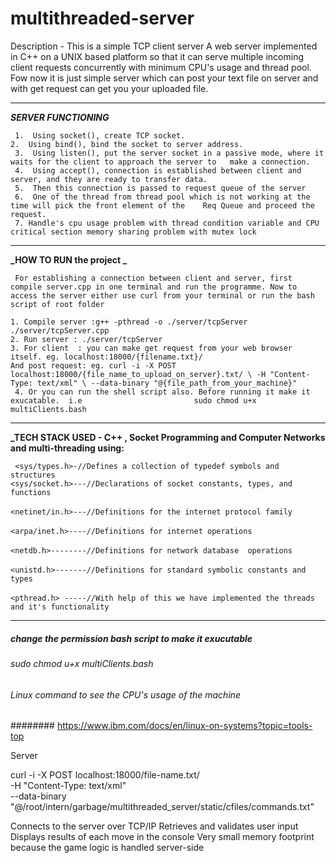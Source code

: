 # multithreaded-server

Description - This is a simple TCP client server A web server implemented in C++ on a UNIX based platform so that it can serve multiple incoming client requests concurrently with minimum CPU's usage and thread pool. Fow now it is just simple server which can post your text file on server and with get request can get you your uploaded file.

---

   **_SERVER FUNCTIONING_**
   
   ``` 1.  Using socket(), create TCP socket.```<br/>
   ```2.  Using bind(), bind the socket to server address.```<br/>
    ``` 3.  Using listen(), put the server socket in a passive mode, where it waits for the client to approach the server to   make a connection.```<br/>
    ``` 4.  Using accept(), connection is established between client and server, and they are ready to transfer data.```<br/>
    ``` 5.  Then this connection is passed to request queue of the server```<br/>
    ``` 6.  One of the thread from thread pool which is not working at the time will pick the front element of the    Req Queue and proceed the request.```<br/>
    ``` 7. Handle's cpu usage problem with thread condition variable and CPU critical section memory sharing problem with mutex lock```<br/>

---


   **_HOW TO RUN the project _**
   
   ``` For establishing a connection between client and server, first compile server.cpp in one terminal and run the programme. Now to access the server either use curl from your terminal or run the bash script of root folder```<br/>

   ``` 1. Compile server :g++ -pthread -o ./server/tcpServer ./server/tcpServer.cpp ```<br/>
   ``` 2. Run server : ./server/tcpServer ```<br/>
   ``` 3. For client  : you can make get request from your web browser itself. eg. localhost:18000/{filename.txt}/ ```<br/>
   ``` And post request: eg. curl -i -X POST localhost:18000/{file_name_to_upload_on_server}.txt/ \ -H "Content-Type: text/xml" \ --data-binary "@{file_path_from_your_machine}" ```<br/>
   ``` 4. Or you can run the shell script also. Before running it make it exucatable.  i.e                         sudo chmod u+x multiClients.bash```<br/>

---

   **_TECH STACK USED - C++ , Socket Programming and Computer Networks and multi-threading using:**
   

   ``` <sys/types.h>-//Defines a collection of typedef symbols and structures```<br>                           ```<sys/socket.h>---//Declarations of socket constants, types, and   functions```<br>                                  
   ```<netinet/in.h>---//Definitions for the internet protocol family   ```<br>                                          
   ```<arpa/inet.h>----//Definitions for internet operations    ```<br>                                                  
   ```<netdb.h>--------//Definitions for network database  operations```<br>                                             
   ```<unistd.h>-------//Definitions for standard symbolic constants and types ```<br>                                  
  ``` <pthread.h> -----//With help of this we have implemented the threads and it's functionality ```<br/>

---


##### change the permission bash script to make it exucutable
###### sudo chmod u+x multiClients.bash


###### Linux command to see the CPU's usage of the machine
######## https://www.ibm.com/docs/en/linux-on-systems?topic=tools-top



Server

curl -i -X POST localhost:18000/file-name.txt/ \
  -H "Content-Type: text/xml" \
  --data-binary "@/root/intern/garbage/multithreaded_server/static/cfiles/commands.txt"


Connects to the server over TCP/IP
Retrieves and validates user input
Displays results of each move in the console
Very small memory footprint because the game logic is handled server-side
